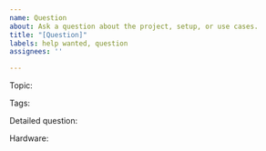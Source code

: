 ```yaml
---
name: Question
about: Ask a question about the project, setup, or use cases.
title: "[Question]"
labels: help wanted, question
assignees: ''

---
```


Topic:


Tags:


Detailed question:


Hardware:
